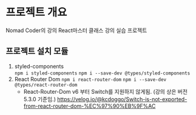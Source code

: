 # 프로젝트 개요

Nomad Coder의 강의 React마스터 클래스 강의 실습 프로젝트

## 프로젝트 설치 모듈

1. styled-components  
   `npm i styled-components`
   `npm i --save-dev @types/styled-components`
2. React Router Dom
   `npm i react-router-dom`
   `npm i --save-dev @types/react-router-dom`
   - React-Router-Dom v6 부터 Switch를 지원하지 않게됨.
     (강의 상은 버전 5.3.0 기준임.)
     https://velog.io/@kcdoggo/Switch-is-not-exported-from-react-router-dom-%EC%97%90%EB%9F%AC
